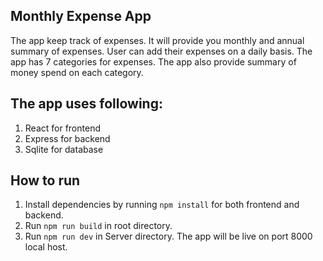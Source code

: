 ## Monthly Expense App
The app keep track of expenses. It will provide you monthly and annual summary of expenses. User can add their expenses on a daily basis. The app has 7 categories for expenses. The app also provide summary of money spend on each category. 

## The app uses following:
1. React for frontend
2. Express for backend
3. Sqlite for database

## How to run
1. Install dependencies by running `npm install` for both frontend and backend.
2. Run `npm run build` in root directory.
3. Run `npm run dev` in Server directory. The app will be live on port 8000 local host. 
